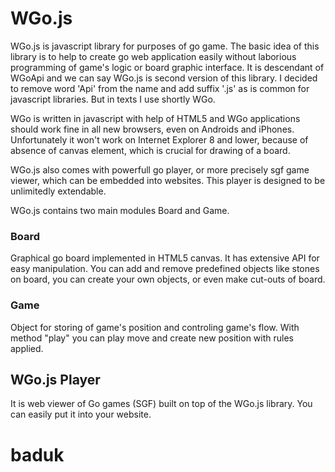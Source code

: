 # WGo.js #

WGo.js is javascript library for purposes of go game. The basic idea of this library is to help to create go web application easily without laborious programming of game's logic or board graphic interface. It is descendant of WGoApi and we can say WGo.js is second version of this library. I decided to remove word 'Api' from the name and add suffix '.js' as is common for javascript libraries. But in texts I use shortly WGo. 

WGo is written in javascript with help of HTML5 and WGo applications should work fine in all new browsers, even on Androids and iPhones. 
Unfortunately it won't work on Internet Explorer 8 and lower, because of absence of canvas element, which is crucial for drawing of a board.

WGo.js also comes with powerfull go player, or more precisely sgf game viewer, which can be embedded into websites. This player is designed to be unlimitedly extendable.

WGo.js contains two main modules Board and Game.

### Board ###

Graphical go board implemented in HTML5 canvas. It has extensive API for easy manipulation. You can add and remove predefined objects like stones on board, you can create your own objects, or even make cut-outs of board.

### Game ###

Object for storing of game's position and controling game's flow. With method "play" you can play move and create new position with rules applied.

## WGo.js Player ##

It is web viewer of Go games (SGF) built on top of the WGo.js library. You can easily put it into your website.
# baduk
